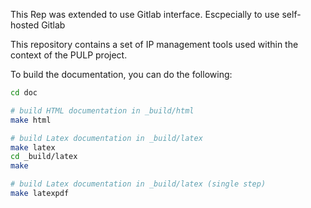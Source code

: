 This Rep was extended to use Gitlab interface. Escpecially to use self-hosted Gitlab 

This repository contains a set of IP management tools used within the context
of the PULP project.

To build the documentation, you can do the following:

```bash
cd doc

# build HTML documentation in _build/html
make html

# build Latex documentation in _build/latex
make latex
cd _build/latex
make

# build Latex documentation in _build/latex (single step)
make latexpdf

```

